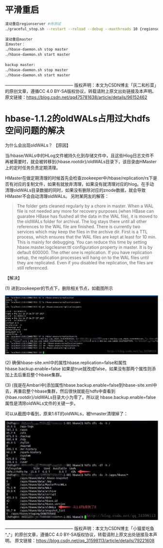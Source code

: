 # 平滑重启

```sh
滚动重启regionserver #待测试
./graceful_stop.sh --restart --reload --debug --maxthreads 10 {regionserverhost}

滚动重启master
主master：
./hbase-daemon.sh stop master
./hbase-daemon.sh start master

backup master:
./hbase-daemon.sh stop master
./hbase-daemon.sh start master
```

————————————————
版权声明：本文为CSDN博主「灰二和杉菜」的原创文章，遵循CC 4.0 BY-SA版权协议，转载请附上原文出处链接及本声明。
原文链接：https://blog.csdn.net/qq475781638/article/details/96152462

# hbase-1.1.2的oldWALs占用过大hdfs空间问题的解决

为什么会出现oldWALs？
【原因】

当/hbase/WALs中的HLog文件被持久化到存储文件中，且这些Hlog日志文件不再被需要时，就会被转移到{hbase.rootdir}/oldWALs目录下，该目录由HMaster上的定时任务负责定期清理。

HMaster在做定期清理的时候首先会检查zookeeper中/hbase/replication/rs下是否有对应的复制文件，如果有就放弃清理，如果没有就清理对应的hlog。在手动清理oldWALs目录数据的同时，如果没有删除对应的znode数据，就会导致HMaster不会自动清理oldWALs。
另附某网友的解答：

>  The folder gets cleaned regularly by a chore in master. When a WAL file is not needed any more for recovery purposes (when HBase can guaratee HBase has flushed all the data in the WAL file), it is moved to the oldWALs folder for archival. The log stays there until all other references to the WAL file are finished. There is currently two services which may keep the files in the archive dir. First is a TTL process, which ensures that the WAL files are kept at least for 10 min. This is mainly for debugging. You can reduce this time by setting hbase.master.logcleaner.ttl configuration property in master. It is by default 600000. The other one is replication. If you have replication setup, the replication processes will hang on to the WAL files until they are replicated. Even if you disabled the replication, the files are still referenced.



【解决】

(1) 进到zookeeper的节点下，删除相关节点，如截图所示

![img](img_hbase/SouthEast.jpeg)

(2) 确保hbase-site.xml中的属性hbase.replication=false和属性hbase.backup.enable=false 如果是true就改成false，如果没有那两个属性则添加上去后重启整个hbase集群。



(3) (我是在Ambari中)添加属性hbase.backup.enable=false到hbase-site.xml中去，再重启整个hbase集群，然后很快就能在hdfs中查看到{hbae.rootdir}/oldWALs目录大小为零了。所以说 hbase.backup.enable=false 属性是清除oldWALs文件的关键一步。

可以从截图中看到，原来1.6T的oldWALs，被hmaster清理掉了：

![img](img_hbase/SouthEast-20210407091223831.jpeg)

————————————————
版权声明：本文为CSDN博主「小猫爱吃鱼^_^」的原创文章，遵循CC 4.0 BY-SA版权协议，转载请附上原文出处链接及本声明。
原文链接：https://blog.csdn.net/qq_31598113/article/details/79221608
